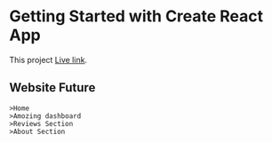 # Getting Started with Create React App

This project [Live link](https://ns-food-reviews.netlify.app/).

## Website Future 
```
>Home
>Amozing dashboard
>Reviews Section
>About Section
```